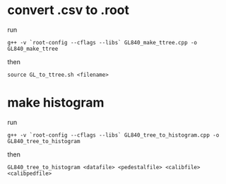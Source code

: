 # convert .csv to .root
run
```
g++ -v `root-config --cflags --libs` GL840_make_ttree.cpp -o GL840_make_ttree
```
then
```
source GL_to_ttree.sh <filename>
```

# make histogram
run
```
g++ -v `root-config --cflags --libs` GL840_tree_to_histogram.cpp -o GL840_tree_to_histogram
```
then
```
GL840_tree_to_histogram <datafile> <pedestalfile> <calibfile> <calibpedfile>
```
